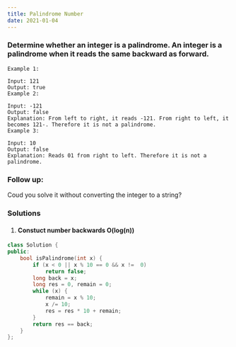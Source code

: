 ```yaml
---
title: Palindrome Number
date: 2021-01-04
---
```

### Determine whether an integer is a palindrome. An integer is a palindrome when it reads the same backward as forward.

```
Example 1:

Input: 121
Output: true
Example 2:

Input: -121
Output: false
Explanation: From left to right, it reads -121. From right to left, it becomes 121-. Therefore it is not a palindrome.
Example 3:

Input: 10
Output: false
Explanation: Reads 01 from right to left. Therefore it is not a palindrome.
```

### Follow up:

Coud you solve it without converting the integer to a string?

### Solutions

1. #### Constuct number backwards O(log(n))

```cpp
class Solution {
public:
    bool isPalindrome(int x) {
        if (x < 0 || x % 10 == 0 && x !=  0)
            return false;
        long back = x;
        long res = 0, remain = 0;
        while (x) {
            remain = x % 10;
            x /= 10;
            res = res * 10 + remain;
        }
        return res == back;
    }
};
```